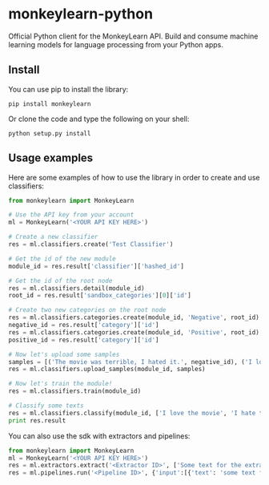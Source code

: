 # monkeylearn-python
Official Python client for the MonkeyLearn API. Build and consume machine learning models for language processing from your Python apps.

Install
-------

You can use pip to install the library:

    pip install monkeylearn

Or clone the code and type the following on your shell:

    python setup.py install

Usage examples
--------------

Here are some examples of how to use the library in order to create and use classifiers:
```python
from monkeylearn import MonkeyLearn

# Use the API key from your account
ml = MonkeyLearn('<YOUR API KEY HERE>')

# Create a new classifier
res = ml.classifiers.create('Test Classifier')

# Get the id of the new module
module_id = res.result['classifier']['hashed_id']

# Get the id of the root node
res = ml.classifiers.detail(module_id)
root_id = res.result['sandbox_categories'][0]['id']

# Create two new categories on the root node
res = ml.classifiers.categories.create(module_id, 'Negative', root_id)
negative_id = res.result['category']['id']
res = ml.classifiers.categories.create(module_id, 'Positive', root_id)
positive_id = res.result['category']['id']

# Now let's upload some samples
samples = [('The movie was terrible, I hated it.', negative_id), ('I love this movie, I want to watch it again!', positive_id)]
res = ml.classifiers.upload_samples(module_id, samples)

# Now let's train the module!
res = ml.classifiers.train(module_id)

# Classify some texts
res = ml.classifiers.classify(module_id, ['I love the movie', 'I hate the movie'], sandbox=True)
print res.result
```
    
You can also use the sdk with extractors and pipelines:
    
```python
from monkeylearn import MonkeyLearn
ml = MonkeyLearn('<YOUR API KEY HERE>')
res = ml.extractors.extract('<Extractor ID>', ['Some text for the extractor.'], parameter_name=parameter_value)
res = ml.pipelines.run('<Pipeline ID>', {'input':[{'text': 'some text for the pipeline.'}]}, sandbox=False)
```
